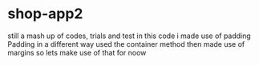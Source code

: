 # shop-app2
still a mash up of codes, trials and test
in this code i made use of padding
Padding in a different way
used the container method
then made use of margins
so lets make use of that for noow
